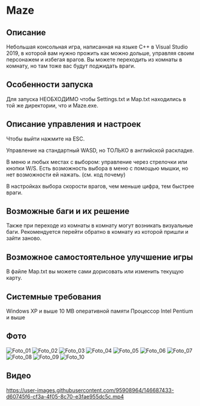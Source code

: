 ﻿# Maze

## Описание
Небольшая консольная игра, написанная на языке С++ в Visual Studio 2019, в которой вам нужно прожить как можно дольше, управляя своим персонажем и избегая врагов.
Вы можете переходить из комнаты в комнату, но там тоже вас будут поджидать враги.

## Особенности запуска
Для запуска НЕОБХОДИМО чтобы Settings.txt и Map.txt находились в той же директории, что и Maze.exe.

## Описание управления и настроек
Чтобы выйти нажмите на ESC.

Управление на стандартный WASD, но ТОЛЬКО в английской раскладке.

В меню и любых местах с выбором: управление через стрелочки или кнопки W/S.
Есть возможность выбора в меню с помощью мышки, но нет возможности ей нажать. (см. код почему)

В настройках выбора скорости врагов, чем меньше цифра, тем быстрее враги.

## Возможные баги и их решение
Также при переходе из комнаты в комнату могут возникать визуальные баги. Рекомендуется перейти обратно в комнату из которой пришли и зайти заново.

## Возможное самостоятельное улучшение игры
В файле Map.txt вы можете сами дорисовать или изменить текущую карту.

## Системные требования
Windows XP и выше
10 MB оперативной памяти
Процессор Intel Pentium и выше

## Фото
![Foto_01](https://user-images.githubusercontent.com/95908964/146687332-c2809582-d91c-4e5e-a6fa-adead4501170.png)
![Foto_02](https://user-images.githubusercontent.com/95908964/146687378-31f0be12-385e-4e20-82f3-9ab1011bf74d.png)
![Foto_03](https://user-images.githubusercontent.com/95908964/146687389-1950c279-dfba-462f-bd3f-3a5c13d03cba.png)
![Foto_04](https://user-images.githubusercontent.com/95908964/146687393-66cf3277-76e5-4e19-9f86-adbf44632f63.png)
![Foto_05](https://user-images.githubusercontent.com/95908964/146687398-ee86e75e-b196-4c62-b201-eed3d723d727.png)
![Foto_06](https://user-images.githubusercontent.com/95908964/146687403-3878aa5e-6edd-463a-bfb0-f53556bae4ad.png)
![Foto_07](https://user-images.githubusercontent.com/95908964/146687409-07a2a551-7d18-4b6f-bdb9-c7c1053b1368.png)
![Foto_08](https://user-images.githubusercontent.com/95908964/146687412-e4fbe4eb-71f9-499c-8102-e378889825f1.png)
![Foto_09](https://user-images.githubusercontent.com/95908964/146687414-0d7aa4ff-30c9-42d2-8fea-0d6a4541d460.png)
![Foto_10](https://user-images.githubusercontent.com/95908964/146687418-c8d8e777-eb06-422c-93b9-55c2196546c2.png)

## Видео
https://user-images.githubusercontent.com/95908964/146687433-d60745f6-cf3a-4f05-8c70-e3fae955dc5c.mp4

